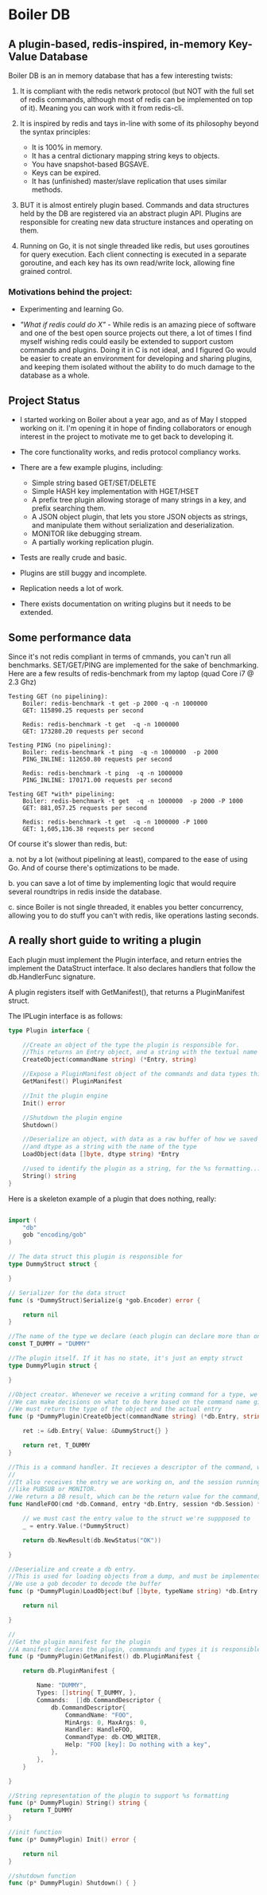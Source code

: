 # Boiler DB

## A plugin-based, redis-inspired, in-memory Key-Value Database


Boiler DB is an in memory database that has a few interesting twists:

 1. It is compliant with the redis network protocol (but NOT with the full set of redis commands, although most of redis can be implemented on top of it). Meaning you can work with it from redis-cli.
 
 2. It is inspired by redis and tays in-line with some of its philosophy beyond the syntax principles:
    * It is 100% in memory.
    * It has a central dictionary mapping string keys to objects.
    * You have snapshot-based BGSAVE.
    * Keys can be expired.
    * It has (unfinished) master/slave replication that uses similar methods.

 3. BUT it is almost entirely plugin based. Commands and data structures held by the DB are registered via an abstract plugin API.
    Plugins are responsible for creating new data structure instances and operating on them.
   
 4. Running on Go, it is not single threaded like redis, but uses goroutines for query execution. Each client connecting is executed in a separate goroutine, and each key has its own read/write lock, allowing fine grained control.
 
### Motivations behind the project:
* Experimenting and learning Go.

* _"What if redis could do X"_ - While redis is an amazing piece of software and one of the best open source projects out there, a lot of times I find myself wishing redis could easily be extended to support custom commands and plugins. Doing it in C is not ideal, and I figured Go would be easier to create an environment for developing and sharing plugins, and keeping them isolated without the ability to do much damage to the database as a whole.  

##  Project Status
* I started working on Boiler about a year ago, and as of May I stopped working on it. I'm opening it in hope of finding collaborators or enough interest in the project to motivate me to get back to developing it.

* The core functionality works, and redis protocol compliancy works.
* There are a few example plugins, including:
    * Simple string based GET/SET/DELETE
    * Simple HASH key implementation with HGET/HSET
    * A prefix tree plugin allowing storage of many strings in a key, and prefix searching them.
    * A JSON object plugin, that lets you store JSON objects as strings, and manipulate them without serialization and deserialization. 
    * MONITOR like debugging stream.
    * A partially working replication plugin.
    
* Tests are really crude and basic.

* Plugins are still buggy and incomplete.

* Replication needs a lot of work.

* There exists documentation on writing plugins but it needs to be extended.

## Some performance data

Since it's not redis compliant in terms of cmmands, you can't run all benchmarks. SET/GET/PING are implemented for the sake of benchmarking.
Here are a few results of redis-benchmark from my laptop (quad Core i7 @ 2.3 Ghz)

    Testing GET (no pipelining):
        Boiler: redis-benchmark -t get -p 2000 -q -n 1000000
        GET: 115890.25 requests per second

        Redis: redis-benchmark -t get  -q -n 1000000
        GET: 173280.20 requests per second

    Testing PING (no pipelining):
        Boiler: redis-benchmark -t ping  -q -n 1000000  -p 2000
        PING_INLINE: 112650.80 requests per second

        Redis: redis-benchmark -t ping  -q -n 1000000
        PING_INLINE: 170171.00 requests per second

    Testing GET *with* pipelining:
        Boiler: redis-benchmark -t get  -q -n 1000000  -p 2000 -P 1000
        GET: 881,057.25 requests per second

        Redis: redis-benchmark -t get  -q -n 1000000 -P 1000
        GET: 1,605,136.38 requests per second

Of course it's slower than redis, but:

a. not by a lot (without pipelining at least), compared to the ease of using Go. And of course there's optimizations to be made.

b. you can save a lot of time by implementing logic that would require several roundtrips in redis inside the database.

c. since Boiler is not single threaded, it enables you better concurrency, allowing you to do stuff you can't with redis, like operations lasting seconds.


## A really short guide to writing a plugin

 Each plugin must implement the Plugin interface, and return entries the implement the DataStruct interface. It also declares handlers that follow the db.HandlerFunc signature.

A plugin registers itself with GetManifest(), that returns a PluginManifest struct.


The IPLugin interface is as follows:

```go
type Plugin interface {

	//Create an object of the type the plugin is responsible for.
	//This returns an Entry object, and a string with the textual name of the registered type (e.g. "STRING")
	CreateObject(commandName string) (*Entry, string)

	//Expose a PluginManifest object of the commands and data types this plugin handles
	GetManifest() PluginManifest

	//Init the plugin engine
	Init() error

	//Shutdown the plugin engine
	Shutdown()

	//Deserialize an object, with data as a raw buffer of how we saved that object (usually in GOB format)
	//and dtype as a string with the name of the type
	LoadObject(data []byte, dtype string) *Entry

	//used to identify the plugin as a string, for the %s formatting...
	String() string
}
```



Here is a skeleton example of a plugin that does nothing, really:

```go

import (
	"db"
	gob "encoding/gob"
)

// The data struct this plugin is responsible for
type DummyStruct struct {

}

// Serializer for the data struct
func (s *DummyStruct)Serialize(g *gob.Encoder) error {

	return nil
}

//The name of the type we declare (each plugin can declare more than one type)
const T_DUMMY = "DUMMY"

//The plugin itself. If it has no state, it's just an empty struct
type DummyPlugin struct {

}

//Object creator. Whenever we receive a writing command for a type, we ask the responsible plugin to create an object of that type.
//We can make decisions on what to do here based on the command name given to use.
//We must return the type of the object and the actual entry
func (p *DummyPlugin)CreateObject(commandName string) (*db.Entry, string) {

	ret := &db.Entry{ Value: &DummyStruct{} }

	return ret, T_DUMMY
}

//This is a command handler. It recieves a descriptor of the command, with the command name, key and args, if any.
//
//It also receives the entry we are working on, and the session running the command. the session can be used for long lasting commadns
//like PUBSUB or MONITOR.
//We return a DB result, which can be the return value for the command, OK, or an error
func HandleFOO(cmd *db.Command, entry *db.Entry, session *db.Session) *db.Result {

	// we must cast the entry value to the struct we're suppposed to
	_ = entry.Value.(*DummyStruct)

	return db.NewResult(db.NewStatus("OK"))

}

//Deserialize and create a db entry.
//This is used for loading objects from a dump, and must be implemented at least as a stub.
//We use a gob decoder to decode the buffer
func (p *DummyPlugin)LoadObject(buf []byte, typeName string) *db.Entry {

	return nil

}

//
//Get the plugin manifest for the plugin
//A manifest declares the plugin, commmands and types it is responsible for
func (p *DummyPlugin)GetManifest() db.PluginManifest {

	return db.PluginManifest {

		Name: "DUMMY",
		Types: []string{ T_DUMMY, },
		Commands:  []db.CommandDescriptor {
			db.CommandDescriptor{
				CommandName: "FOO",
				MinArgs: 0,	MaxArgs: 0,
				Handler: HandleFOO,
				CommandType: db.CMD_WRITER,
				Help: "FOO [key]: Do nothing with a key",
			},
		},
	}

}

//String representation of the plugin to support %s formatting
func (p* DummyPlugin) String() string {
	return T_DUMMY
}

//init function
func (p* DummyPlugin) Init() error {

	return nil
}

//shutdown function
func (p* DummyPlugin) Shutdown() { }


```